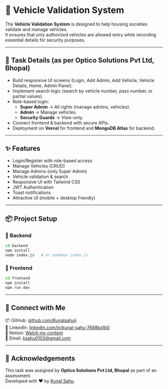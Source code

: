 # 🚗 Vehicle Validation System

The **Vehicle Validation System** is designed to help housing societies validate and manage vehicles.  
It ensures that only authorized vehicles are allowed entry while recording essential details for security purposes.

---

## 📌 Task Details (as per Optico Solutions Pvt Ltd, Bhopal)
- Build responsive UI screens (Login, Add Admin, Add Vehicle, Vehicle Details, Home, Admin Panel).
- Implement search logic (search by vehicle number, pass number, or partial values).
- Role-based login:  
  - **Super Admin** → All rights (manage admins, vehicles).  
  - **Admin** → Manage vehicles.  
  - **Security Guards** → View-only.  
- Connect frontend & backend with secure APIs.  
- Deployment on **Vercel** for frontend and **MongoDB Atlas** for backend.

---

## ✨ Features
- Login/Register with role-based access
- Manage Vehicles (CRUD)
- Manage Admins (only Super Admin)
- Vehicle validation & search
- Responsive UI with Tailwind CSS
- JWT Authentication
- Toast notifications
- Attractive UI (mobile + desktop friendly)

---

## 📦 Project Setup

### 🔹 Backend
```bash
cd backend
npm install
node index.js   # or nodemon index.js
```

### 🔹 Frontend
```bash
cd frontend
npm install
npm run dev
```

---

## 🔗 Connect with Me
📦 GitHub: [github.com/Kunalsahuji](https://github.com/Kunalsahuji)  
🔗 LinkedIn: [linkedin.com/in/kunal-sahu-7688ba1b0](https://www.linkedin.com/in/kunal-sahu-7688ba1b0)  
📌 Notion: [Watch my content](https://www.notion.so/1dff7c6ce1bb803787fbddd34e422ab4?v=1e0f7c6ce1bb8052b14c000cb57448ee&pvs=4)  
📧 Email: [ksahu0103@gmail.com](mailto:ksahu0103@gmail.com)  

---

## 🙌 Acknowledgements
This task was assigned by **Optico Solutions Pvt Ltd, Bhopal** as part of an assessment.  
Developed with ❤️ by [Kunal Sahu](https://github.com/Kunalsahuji).  
